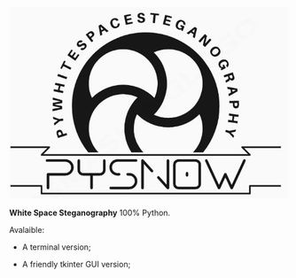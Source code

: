 ![This is an image](https://raw.githubusercontent.com/Uriel-SG/PySnow/main/pysnowlogo1.jpg)

**White Space Steganography** 100% Python.

Avalaible:

- A terminal version;

- A friendly tkinter GUI version;



